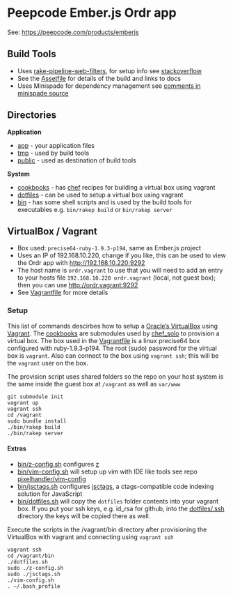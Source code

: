 # Peepcode Ember.js Ordr app

See: <https://peepcode.com/products/emberjs>


## Build Tools

* Uses [rake-pipeline-web-filters](https://github.com/wycats/rake-pipeline-web-filters), for setup info see [stackoverflow](http://stackoverflow.com/a/8565483/775246)
* See the [Assetfile](Assetfile) for details of the build and links to docs
* Uses Minispade for dependency management see [comments in minispade source](https://github.com/wycats/rake-pipeline-web-filters/blob/master/lib/rake-pipeline-web-filters/minispade_filter.rb)


## Directories

**Application**

* [app](app) - your application files
* [tmp](tmp) - used by build tools
* [public](public) - used as destination of build tools

**System**

* [cookbooks](cookbooks) - has [chef](http://www.opscode.com/chef/) recipes for building a virtual box using vagrant
* [dotfiles](dotfiles) - can be used to setup a virtual box using vagrant
* [bin](bin) - has some shell scripts and is used by the build tools for executables e.g. `bin/rakep build` or `bin/rakep server`


## VirtualBox / Vagrant

* Box used: `precise64-ruby-1.9.3-p194`, same as Ember.js project
* Uses an IP of 192.168.10.220, change if you like, this can be used to view the Ordr app with <http://192.168.10.220:9292>
* The host name is `ordr.vagrant` to use that you will need to add an entry to your hosts file `192.168.10.220 ordr.vagrant` (local, not guest box); then you can use <http://ordr.vagrant:9292>
* See [Vagrantfile](Vagrantfile) for more details


### Setup

This list of commands descirbes how to setup a [Oracle’s VirtualBox](https://www.virtualbox.org/wiki/Downloads) using [Vagrant](http://docs.vagrantup.com/v1/docs/getting-started/). The [cookbooks](cookbooks) are submodules used by [chef_solo](http://docs.vagrantup.com/v1/docs/provisioners/chef_solo.html) to provision a virtual box. The box used in the [Vagrantfile](Vagrantfile) is a linux precise64 box configured with ruby-1.9.3-p194. The root (sudo) password for the virtual box is `vagrant`. Also can connect to the box using `vagrant ssh`; this will be the `vagrant` user on the box.

The provision script uses shared folders so the repo on your host system is the same inside the guest box at `/vagrant` as well as `var/www`

	git submodule init
	vagrant up
	vagrant ssh
	cd /vagrant
	sudo bundle install
	./bin/rakep build
	./bin/rakep server

#### Extras

* [bin/z-config.sh](bin/z-config.sh) configures [z](https://github.com/rupa/z)
* [bin/vim-config.sh](bin/vim-config.sh) will setup up vim with IDE like tools see repo [pixelhandler/vim-config](https://github.com/pixelhandler/vim-config) 
* [bin/jsctags.sh](bin/jsctags.sh) configures [jsctags](https://github.com/mozilla/doctorjs), a ctags-compatible code indexing solution for JavaScript
* [bin/dotfiles.sh](bin/dotfiles.sh) will copy the `dotfiles` folder contents into your vagrant box. If you put your ssh keys, e.g. id_rsa for github, into the [dotfiles/.ssh](dotfiles/.ssh) directory the keys will be copied there as well.

Execute the scripts in the /vagrant/bin directory after provisioning the VirtualBox with vagrant and connecting using `vagrant ssh`

	vagrant ssh
	cd /vagrant/bin
	./dotfiles.sh
	sudo ./z-config.sh
	sudo ./jsctags.sh
	./vim-config.sh
	. ~/.bash_profile
